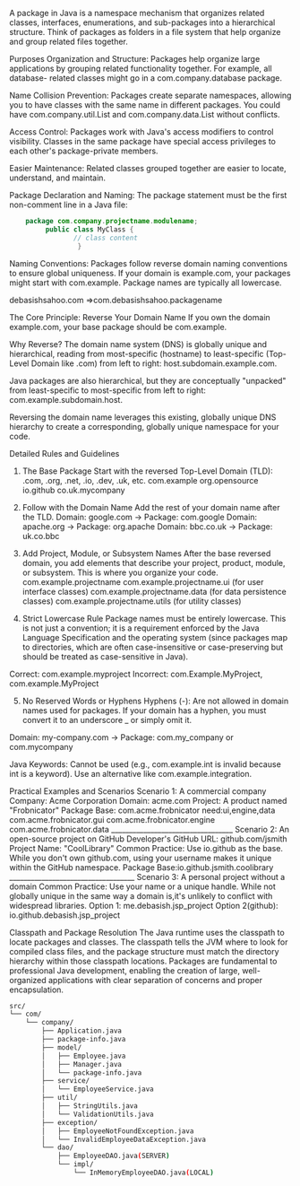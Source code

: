 A package in Java is a namespace mechanism that organizes related classes, interfaces, enumerations, and sub-packages into a hierarchical structure. Think of packages as folders in a file system that help organize and group related files together.

Purposes 
 Organization and Structure:
      Packages help organize large applications by grouping related functionality together. 
      For example, all database-   related classes might go in a com.company.database package.
      
 Name Collision Prevention:
      Packages create separate namespaces, allowing you to have classes with the same name in different packages. 
      You could have com.company.util.List and com.company.data.List without conflicts.
      
 Access Control:
      Packages work with Java's access modifiers to control visibility. 
      Classes in the same package have special access privileges to each other's package-private members.


 Easier Maintenance:
       Related classes grouped together are easier to locate, understand, and maintain.
       
       
       
Package Declaration and Naming:
    The package statement must be the first non-comment line in a Java file:
    
```java
    package com.company.projectname.modulename;
         public class MyClass {
                // class content
                 }
```
    
 Naming Conventions: Packages follow reverse domain naming conventions to ensure global uniqueness. If your domain is example.com, your packages might start with com.example. Package names are typically all lowercase.   
 
 debasishsahoo.com     =>com.debasishsahoo.packagename
 
 
The Core Principle: Reverse Your Domain Name
If you own the domain example.com, your base package should be com.example.

Why Reverse?
The domain name system (DNS) is globally unique and hierarchical, reading from most-specific (hostname) to least-specific (Top-Level Domain like .com) from left to right: host.subdomain.example.com.

Java packages are also hierarchical, but they are conceptually "unpacked" from least-specific to most-specific from left to right: com.example.subdomain.host.

Reversing the domain name leverages this existing, globally unique DNS hierarchy to create a corresponding, globally unique namespace for your code. 


Detailed Rules and Guidelines
1. The Base Package
   Start with the reversed Top-Level Domain (TLD): .com, .org, .net, .io, .dev, .uk, etc.
      com.example
      org.opensource
      io.github
      co.uk.mycompany
      
2. Follow with the Domain Name
        Add the rest of your domain name after the TLD.
        Domain: google.com → Package: com.google
        Domain: apache.org → Package: org.apache
        Domain: bbc.co.uk → Package: uk.co.bbc
        
3. Add Project, Module, or Subsystem Names
   After the base reversed domain, you add elements that describe your project, product, module, or subsystem. 
   This is where you organize your code.
      com.example.projectname
      com.example.projectname.ui (for user interface classes)
      com.example.projectname.data (for data persistence classes)
      com.example.projectname.utils (for utility classes)
      
4. Strict Lowercase Rule
   Package names must be entirely lowercase. This is not just a convention; 
   it is a requirement enforced by the Java Language Specification and the operating system 
   (since packages map to directories, which are often case-insensitive 
   or case-preserving but should be treated as case-sensitive in Java).
   
Correct: com.example.myproject
Incorrect: com.Example.MyProject, com.example.MyProject


5. No Reserved Words or Hyphens
    Hyphens (-): Are not allowed in domain names used for packages. If your domain has a hyphen, 
    you must convert it to an underscore _ or simply omit it.

Domain: my-company.com → Package: com.my_company or com.mycompany

Java Keywords: Cannot be used (e.g., com.example.int is invalid because int is a keyword). Use an alternative like com.example.integration.


Practical Examples and Scenarios
    Scenario 1: A commercial company
    Company: Acme Corporation
    Domain: acme.com
    Project: A product named "Frobnicator"
    Package Base: com.acme.frobnicator
    need:ui,engine,data
    com.acme.frobnicator.gui
    com.acme.frobnicator.engine
    com.acme.frobnicator.data
    __________________________________
    Scenario 2: An open-source project on GitHub
    Developer's GitHub URL: github.com/jsmith
    Project Name: "CoolLibrary"
    Common Practice: Use io.github as the base. 
    While you don't own github.com, using your username makes it unique within 
    the GitHub namespace.
    Package Base:io.github.jsmith.coolibrary
    ___________________________________
    Scenario 3: A personal project without a domain
    Common Practice: Use your name or a unique handle. 
    While not globally unique in the same way a domain is,it's unlikely to conflict with widespread libraries.
    Option 1: me.debasish.jsp_project
    Option 2(github): io.github.debasish.jsp_project
    
Classpath and Package Resolution
The Java runtime uses the classpath to locate packages and classes. The classpath tells the JVM where to look for compiled class files, and the package structure must match the directory hierarchy within those classpath locations.
Packages are fundamental to professional Java development, enabling the creation of large, well-organized applications with clear separation of concerns and proper encapsulation.


```bash
src/
└── com/
    └── company/
        ├── Application.java
        ├── package-info.java
        ├── model/
        │   ├── Employee.java
        │   ├── Manager.java
        │   └── package-info.java
        ├── service/
        │   └── EmployeeService.java
        ├── util/
        │   ├── StringUtils.java
        │   └── ValidationUtils.java
        ├── exception/
        │   ├── EmployeeNotFoundException.java
        │   └── InvalidEmployeeDataException.java
        └── dao/
            ├── EmployeeDAO.java(SERVER)
            └── impl/
                └── InMemoryEmployeeDAO.java(LOCAL)
```














    
   
    
    
    
    
